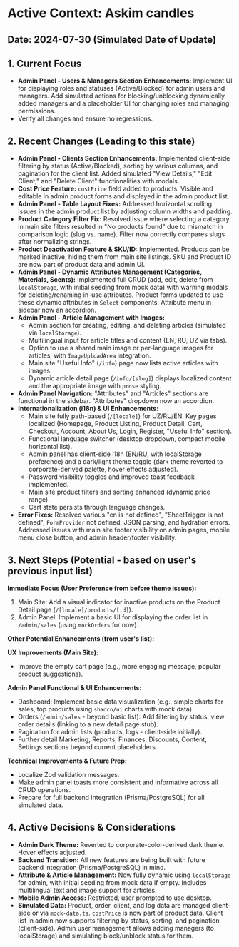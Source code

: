 
# Active Context: Askim candles

## Date: 2024-07-30 (Simulated Date of Update)

## 1. Current Focus
*   **Admin Panel - Users & Managers Section Enhancements:** Implement UI for displaying roles and statuses (Active/Blocked) for admin users and managers. Add simulated actions for blocking/unblocking dynamically added managers and a placeholder UI for changing roles and managing permissions.
*   Verify all changes and ensure no regressions.

## 2. Recent Changes (Leading to this state)
*   **Admin Panel - Clients Section Enhancements:** Implemented client-side filtering by status (Active/Blocked), sorting by various columns, and pagination for the client list. Added simulated "View Details," "Edit Client," and "Delete Client" functionalities with modals.
*   **Cost Price Feature:** `costPrice` field added to products. Visible and editable in admin product forms and displayed in the admin product list.
*   **Admin Panel - Table Layout Fixes:** Addressed horizontal scrolling issues in the admin product list by adjusting column widths and padding.
*   **Product Category Filter Fix:** Resolved issue where selecting a category in main site filters resulted in "No products found" due to mismatch in comparison logic (slug vs. name). Filter now correctly compares slugs after normalizing strings.
*   **Product Deactivation Feature & SKU/ID:** Implemented. Products can be marked inactive, hiding them from main site listings. SKU and Product ID are now part of product data and admin UI.
*   **Admin Panel - Dynamic Attributes Management (Categories, Materials, Scents):** Implemented full CRUD (add, edit, delete from `localStorage`, with initial seeding from mock data) with warning modals for deleting/renaming in-use attributes. Product forms updated to use these dynamic attributes in `Select` components. Attribute menu in sidebar now an accordion.
*   **Admin Panel - Article Management with Images:**
    *   Admin section for creating, editing, and deleting articles (simulated via `localStorage`).
    *   Multilingual input for article titles and content (EN, RU, UZ via tabs).
    *   Option to use a shared main image or per-language images for articles, with `ImageUploadArea` integration.
    *   Main site "Useful Info" (`/info`) page now lists active articles with images.
    *   Dynamic article detail page (`/info/[slug]`) displays localized content and the appropriate image with `prose` styling.
*   **Admin Panel Navigation:** "Attributes" and "Articles" sections are functional in the sidebar. "Attributes" dropdown now an accordion.
*   **Internationalization (i18n) & UI Enhancements:**
    *   Main site fully path-based (`/[locale]`) for UZ/RU/EN. Key pages localized (Homepage, Product Listing, Product Detail, Cart, Checkout, Account, About Us, Login, Register, "Useful Info" section).
    *   Functional language switcher (desktop dropdown, compact mobile horizontal list).
    *   Admin panel has client-side i18n (EN/RU, with localStorage preference) and a dark/light theme toggle (dark theme reverted to corporate-derived palette, hover effects adjusted).
    *   Password visibility toggles and improved toast feedback implemented.
    *   Main site product filters and sorting enhanced (dynamic price range).
    *   Cart state persists through language changes.
*   **Error Fixes:** Resolved various "cn is not defined", "SheetTrigger is not defined", `FormProvider` not defined, JSON parsing, and hydration errors. Addressed issues with main site footer visibility on admin pages, mobile menu close button, and admin header/footer visibility.

## 3. Next Steps (Potential - based on user's previous input list)

**Immediate Focus (User Preference from before theme issues):**
1.  Main Site: Add a visual indicator for inactive products on the Product Detail page (`/[locale]/products/[id]`).
2.  Admin Panel: Implement a basic UI for displaying the order list in `/admin/sales` (using `mockOrders` for now).

**Other Potential Enhancements (from user's list):**

**UX Improvements (Main Site):**
*   Improve the empty cart page (e.g., more engaging message, popular product suggestions).

**Admin Panel Functional & UI Enhancements:**
*   Dashboard: Implement basic data visualization (e.g., simple charts for sales, top products using `shadcn/ui` charts with mock data).
*   Orders (`/admin/sales` - beyond basic list): Add filtering by status, view order details (linking to a new detail page stub).
*   Pagination for admin lists (products, logs - client-side initially).
*   Further detail Marketing, Reports, Finances, Discounts, Content, Settings sections beyond current placeholders.

**Technical Improvements & Future Prep:**
*   Localize Zod validation messages.
*   Make admin panel toasts more consistent and informative across all CRUD operations.
*   Prepare for full backend integration (Prisma/PostgreSQL) for all simulated data.

## 4. Active Decisions & Considerations
*   **Admin Dark Theme:** Reverted to corporate-color-derived dark theme. Hover effects adjusted.
*   **Backend Transition:** All new features are being built with future backend integration (Prisma/PostgreSQL) in mind.
*   **Attribute & Article Management:** Now fully dynamic using `localStorage` for admin, with initial seeding from mock data if empty. Includes multilingual text and image support for articles.
*   **Mobile Admin Access:** Restricted, user prompted to use desktop.
*   **Simulated Data:** Product, order, client, and log data are managed client-side or via `mock-data.ts`. `costPrice` is now part of product data. Client list in admin now supports filtering by status, sorting, and pagination (client-side). Admin user management allows adding managers (to localStorage) and simulating block/unblock status for them.

    
